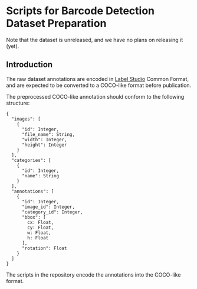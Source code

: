 # Scripts for Barcode Detection Dataset Preparation

Note that the dataset is unreleased, and we have no plans on releasing it (yet).

## Introduction

The raw dataset annotations are encoded in [Label Studio](https://labelstud.io) Common Format, and are expected to be converted to a COCO-like format before publication.

The preprocessed COCO-like annotation should conform to the following structure:

```
{
  "images": [
    {
      "id": Integer,
      "file_name": String,
      "width": Integer,
      "height": Integer
    }
  ],
  "categories": [
    {
      "id": Integer,
      "name": String
    }
  ],
  "annotations": [
    {
      "id": Integer,
      "image_id": Integer,
      "category_id": Integer,
      "bbox": [
        cx: Float,
        cy: Float,
        w: Float,
        h: Float
      ],
      "rotation": Float
    }
  ]
}
```

The scripts in the repository encode the annotations into the COCO-like format.
